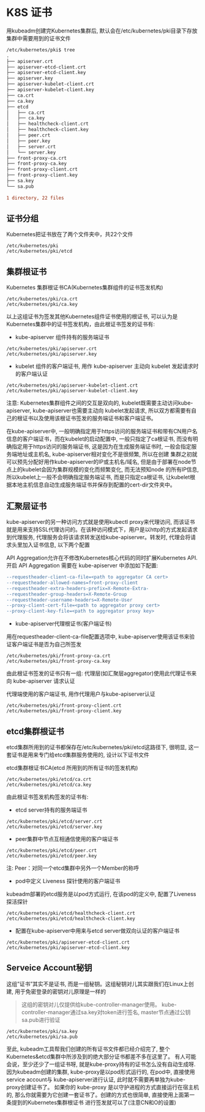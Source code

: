 # K8S 证书

用kubeadm创建完Kubernetes集群后, 默认会在/etc/kubernetes/pki目录下存放集群中需要用到的证书文件
```diff
/etc/kubernetes/pki$ tree
.
├── apiserver.crt
├── apiserver-etcd-client.crt
├── apiserver-etcd-client.key
├── apiserver.key
├── apiserver-kubelet-client.crt
├── apiserver-kubelet-client.key
├── ca.crt
├── ca.key
├── etcd
│   ├── ca.crt
│   ├── ca.key
│   ├── healthcheck-client.crt
│   ├── healthcheck-client.key
│   ├── peer.crt
│   ├── peer.key
│   ├── server.crt
│   └── server.key
├── front-proxy-ca.crt
├── front-proxy-ca.key
├── front-proxy-client.crt
├── front-proxy-client.key
├── sa.key
└── sa.pub
 
1 directory, 22 files
```

## 证书分组

Kubernetes把证书放在了两个文件夹中，共22个文件
```
/etc/kubernetes/pki
/etc/kubernetes/pki/etcd
```
## 集群根证书

Kubernetes 集群根证书CA(Kubernetes集群组件的证书签发机构)
```
/etc/kubernetes/pki/ca.crt
/etc/kubernetes/pki/ca.key
```
以上这组证书为签发其他Kubernetes组件证书使用的根证书, 可以认为是Kubernetes集群中的证书签发机构，由此根证书签发的证书有:

- kube-apiserver 组件持有的服务端证书
```
/etc/kubernetes/pki/apiserver.crt
/etc/kubernetes/pki/apiserver.key
```
- kubelet 组件的客户端证书, 用作 kube-apiserver 主动向 kubelet 发起请求时的客户端认证
```
/etc/kubernetes/pki/apiserver-kubelet-client.crt
/etc/kubernetes/pki/apiserver-kubelet-client.key
```
注意: Kubernetes集群组件之间的交互是双向的, kubelet既需要主动访问kube-apiserver, kube-apiserver也需要主动向 kubelet发起请求, 
所以双方都需要有自己的根证书以及使用该根证书签发的服务端证书和客户端证书。

在kube-apiserver中, 一般明确指定用于https访问的服务端证书和带有CN用户名信息的客户端证书，而在kubelet的启动配置中, 一般只指定了ca根证书, 
而没有明确指定用于https访问的服务端证书, 这是因为在生成服务端证书时, 一般会指定服务端地址或主机名, kube-apiserver相对变化不是很频繁, 所以在创建
集群之初就可以预先分配好用作kube-apiserver的IP或主机名/域名, 但是由于部署在node节点上的kubelet会因为集群规模的变化而频繁变化, 而无法预知node
的所有IP信息, 所以kubelet上一般不会明确指定服务端证书, 而是只指定ca根证书, 让kubelet根据本地主机信息自动生成服务端证书并保存到配置的cert-dir文件夹中。

## 汇聚层证书
kube-apiserver的另一种访问方式就是使用kubectl proxy来代理访问, 而该证书就是用来支持SSL代理访问的。在该种访问模式下，用户是以http的方式发起请求到代理服务, 
代理服务会将该请求转发送给kube-apiserver。转发时, 代理会将请求头里加入证书信息, 以下两个配置

API Aggregation允许在不修改Kubernetes核心代码的同时扩展Kubernetes API. 开启 API Aggregation 需要在 kube-apiserver 中添加如下配置:
```diff
--requestheader-client-ca-file=<path to aggregator CA cert>
--requestheader-allowed-names=front-proxy-client
--requestheader-extra-headers-prefix=X-Remote-Extra-
--requestheader-group-headers=X-Remote-Group
--requestheader-username-headers=X-Remote-User
--proxy-client-cert-file=<path to aggregator proxy cert>
--proxy-client-key-file=<path to aggregator proxy key>
```

- kube-apiserver代理根证书(客户端证书)

用在requestheader-client-ca-file配置选项中, kube-apiserver使用该证书来验证客户端证书是否为自己所签发
```
/etc/kubernetes/pki/front-proxy-ca.crt
/etc/kubernetes/pki/front-proxy-ca.key
```
由此根证书签发的证书只有一组: 代理层(如汇聚层aggregator)使用此代理证书来向 kube-apiserver 请求认证

代理端使用的客户端证书, 用作代理用户与kube-apiserver认证
```
/etc/kubernetes/pki/front-proxy-client.crt
/etc/kubernetes/pki/front-proxy-client.key
```

## etcd集群根证书

etcd集群所用到的证书都保存在/etc/kubernetes/pki/etcd这路径下, 很明显, 这一套证书是用来专门给etcd集群服务使用的, 设计以下证书文件

etcd集群根证书CA(etcd 所用到的所有证书的签发机构)
```
/etc/kubernetes/pki/etcd/ca.crt
/etc/kubernetes/pki/etcd/ca.key
```
由此根证书签发机构签发的证书有:

- etcd server持有的服务端证书
```
/etc/kubernetes/pki/etcd/server.crt
/etc/kubernetes/pki/etcd/server.key
```
- peer集群中节点互相通信使用的客户端证书
```
/etc/kubernetes/pki/etcd/peer.crt
/etc/kubernetes/pki/etcd/peer.key
```
注: Peer：对同一个etcd集群中另外一个Member的称呼


- pod中定义 Liveness 探针使用的客户端证书

kubeadm部署的etcd服务是以pod方式运行, 在该pod的定义中, 配置了Liveness探活探针
```
/etc/kubernetes/pki/etcd/healthcheck-client.crt
/etc/kubernetes/pki/etcd/healthcheck-client.key
```
- 配置在kube-apiserver中用来与etcd server做双向认证的客户端证书
```
/etc/kubernetes/pki/apiserver-etcd-client.crt
/etc/kubernetes/pki/apiserver-etcd-client.key
```
## Serveice Account秘钥
这组”证书”其实不是证书, 而是一组秘钥。这组秘钥对儿其实跟我们在Linux上创建, 用于免密登录的密钥对儿原理是一样的

> 这组的密钥对儿仅提供给kube-controller-manager使用。 kube-controller-manager通过sa.key对token进行签名, master节点通过公钥sa.pub进行验证
```
/etc/kubernetes/pki/sa.key
/etc/kubernetes/pki/sa.pub
```
至此, kubeadm工具帮我们创建的所有证书文件都已经介绍完了, 整个Kubernetes&etcd集群中所涉及到的绝大部分证书都差不多在这里了。 有人可能会说，至少还少了一组证书呀, 就是kube-proxy持有的证书怎么没有自动生成呀. 因为kubeadm创建的集群, kube-proxy是以pod形式运行的, 在pod中, 直接使用service account与 kube-apiserver进行认证, 此时就不需要再单独为kube-proxy创建证书了。 如果你的 kube-proxy 是以守护进程的方式直接运行在宿主机的, 那么你就需要为它创建一套证书了。创建的方式也很简单, 直接使用上面第一条提到的Kubernetes集群根证书 进行签发就可以了(注意CN和O的设置)
